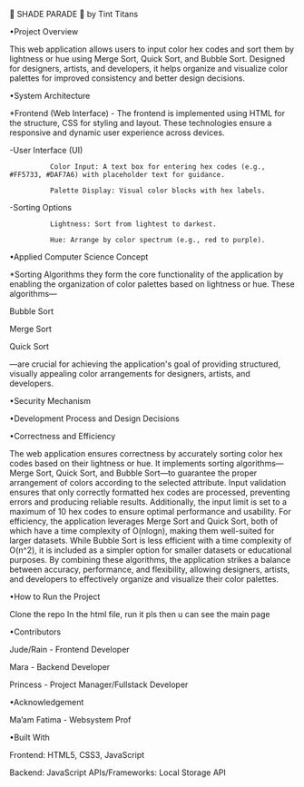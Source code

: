 🎨 SHADE PARADE 🎨
                                                     by Tint Titans


•Project Overview

This web application allows users to input color hex codes and sort them by lightness or hue using Merge Sort, Quick Sort, and Bubble Sort. Designed for designers, artists, and developers, it helps organize and visualize color palettes for improved consistency and better design decisions.

•System Architecture

*Frontend (Web Interface) - The frontend is implemented using HTML for the structure, CSS for styling and layout. These technologies ensure a responsive and dynamic user experience across devices.


-User Interface (UI)

              Color Input: A text box for entering hex codes (e.g., #FF5733, #DAF7A6) with placeholder text for guidance.
              
              Palette Display: Visual color blocks with hex labels.
             
-Sorting Options

              Lightness: Sort from lightest to darkest.
              
              Hue: Arrange by color spectrum (e.g., red to purple).


•Applied Computer Science Concept

*Sorting Algorithms 
     they form the core functionality of the application by enabling the organization of color palettes based on lightness or hue. These algorithms—
     
Bubble Sort

Merge Sort

Quick Sort

—are crucial for achieving the application's goal of providing structured, visually appealing color arrangements for designers, artists, and developers.


•Security Mechanism


•Development Process and Design Decisions


•Correctness and Efficiency

The web application ensures correctness by accurately sorting color hex codes based on their lightness or hue. It implements sorting algorithms—Merge Sort, Quick Sort, and Bubble Sort—to guarantee the proper arrangement of colors according to the selected attribute. Input validation ensures that only correctly formatted hex codes are processed, preventing errors and producing reliable results. Additionally, the input limit is set to a maximum of 10 hex codes to ensure optimal performance and usability.
For efficiency, the application leverages Merge Sort and Quick Sort, both of which have a time complexity of O(nlog⁡n), making them well-suited for larger datasets. While Bubble Sort is less efficient with a time complexity of O(n^2), it is included as a simpler option for smaller datasets or educational purposes. By combining these algorithms, the application strikes a balance between accuracy, performance, and flexibility, allowing designers, artists, and developers to effectively organize and visualize their color palettes.


•How to Run the Project

Clone the repo
In the html file, run it pls then u can see the main page

•Contributors

Jude/Rain - Frontend Developer

Mara - Backend Developer

Princess - Project Manager/Fullstack Developer


•Acknowledgement

Ma’am Fatima - Websystem Prof


•Built With

Frontend: HTML5, CSS3, JavaScript

Backend: JavaScript
APIs/Frameworks: Local Storage API

